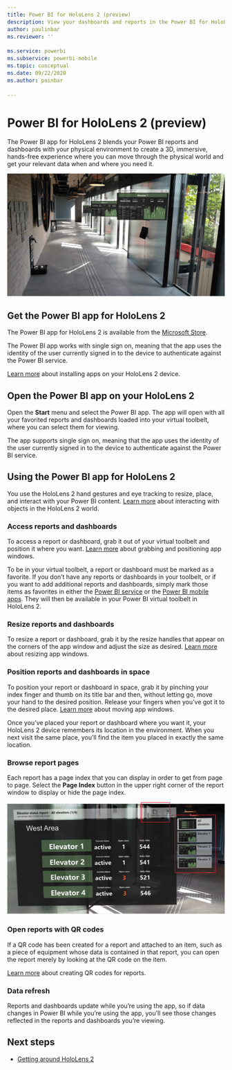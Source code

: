 ```yaml
---
title: Power BI for HoloLens 2 (preview)
description: View your dashboards and reports in the Power BI for HoloLens 2 app.
author: paulinbar
ms.reviewer: ''

ms.service: powerbi
ms.subservice: powerbi-mobile
ms.topic: conceptual
ms.date: 09/22/2020
ms.author: painbar

---
```

# Power BI for HoloLens 2 (preview)
The Power BI app for HoloLens 2 blends your Power BI reports and dashboards with your physical environment to create a 3D, immersive, hands-free experience where you can move through the physical world and get your relevant data when and where you need it.

![Image from HoloLens 2 showing floating Power B I reports.](media/mobile-hololens2-app/power-bi-hololens2-floating-reports.png)

## Get the Power BI app for HoloLens 2 

The Power BI app for HoloLens 2 is available from the [Microsoft Store](https://go.microsoft.com/fwlink/?linkid=526478).

The Power BI app works with single sign on, meaning that the app uses the identity of the user currently signed in to the device to authenticate against the Power BI service.

[Learn more](/hololens/holographic-store-apps) about installing apps on your HoloLens 2 device.

## Open the Power BI app on your HoloLens 2

Open the **Start** menu and select the Power BI app. The app will open with all your favorited reports and dashboards loaded into your virtual toolbelt, where you can select them for viewing.

The app supports single sign on, meaning that the app uses the identity of the user currently signed in to the device to authenticate against the Power BI service.

## Using the Power BI app for HoloLens 2

You use the HoloLens 2 hand gestures and eye tracking to resize, place, and interact with your Power BI content. [Learn more](/hololens/hololens2-basic-usage) about interacting with objects in the HoloLens 2 world.

### Access reports and dashboards

To access a report or dashboard, grab it out of your virtual toolbelt and position it where you want. [Learn more](/hololens/hololens2-basic-usage#moving-holograms) about grabbing and positioning app windows.

To be in your virtual toolbelt, a report or dashboard must be marked as a favorite. If you don’t have any reports or dashboards in your toolbelt, or if you want to add additional reports and dashboards, simply mark those items as favorites in either the [Power BI service](../end-user-favorite.md) or the [Power BI mobile apps](mobile-apps-favorites.md). They will then be available in your Power BI virtual toolbelt in HoloLens 2.

### Resize reports and dashboards

To resize a report or dashboard, grab it by the resize handles that appear on the corners of the app window and adjust the size as desired. [Learn more](/hololens/hololens2-basic-usage#resizing-holograms) about resizing app windows.

### Position reports and dashboards in space

To position your report or dashboard in space, grab it by pinching your index finger and thumb on its title bar and then, without letting go, move your hand to the desired position. Release your fingers when you’ve got it to the desired place. [Learn more](/hololens/hololens2-basic-usage#moving-holograms) about moving app windows.

Once you’ve placed your report or dashboard where you want it, your HoloLens 2 device remembers its location in the environment. When you next visit the same place, you’ll find the item you placed in exactly the same location.

### Browse report pages

Each report has a page index that you can display in order to get from page to page. Select the **Page Index** button in the upper right corner of the report window to display or hide the page index.

![Image showing report page index in Power B I for HoloLens 2](media/mobile-hololens2-app/power-bi-hololens2-browse-report-pages.png)

### Open reports with QR codes

If a QR code has been created for a report and attached to an item, such as a piece of equipment whose data is contained in that report, you can open the report merely by looking at the QR code on the item.

[Learn more](../../create-reports/service-create-qr-code-for-report.md) about creating QR codes for reports.

### Data refresh

Reports and dashboards update while you’re using the app, so if data changes in Power BI while you’re using the app, you’ll see those changes reflected in the reports and dashboards you’re viewing.

## Next steps

* [Getting around HoloLens 2](/hololens/hololens2-basic-usage)